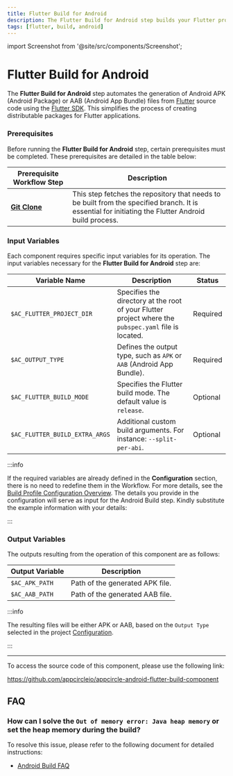 ```yaml
---
title: Flutter Build for Android
description: The Flutter Build for Android step builds your Flutter project with Flutter SDK.
tags: [flutter, build, android]
---
```


import Screenshot from '@site/src/components/Screenshot';

# Flutter Build for Android

The **Flutter Build for Android** step automates the generation of Android APK (Android Package) or AAB (Android App Bundle) files from [Flutter](https://flutter.dev) source code using the [Flutter SDK](https://docs.flutter.dev/tools/sdk). This simplifies the process of creating distributable packages for Flutter applications.

### Prerequisites

Before running the **Flutter Build for Android** step, certain prerequisites must be completed. These prerequisites are detailed in the table below:

| Prerequisite Workflow Step | Description                                                                                   |
| -------------------------- | --------------------------------------------------------------------------------------------- |
| [**Git Clone**](/workflows/common-workflow-steps/#git-clone) | This step fetches the repository that needs to be built from the specified branch. It is essential for initiating the Flutter Android build process. |

<Screenshot url='https://cdn.appcircle.io/docs/assets/flutter-workflow-components-build_1.png'/>

### Input Variables

Each component requires specific input variables for its operation. The input variables necessary for the **Flutter Build for Android** step are:

<Screenshot url='https://cdn.appcircle.io/docs/assets/flutter-workflow-components-build_2.png'/>

| Variable Name                 | Description                                                                                           | Status    |
|-------------------------------|-------------------------------------------------------------------------------------------------------|-----------|
| `$AC_FLUTTER_PROJECT_DIR`     | Specifies the directory at the root of your Flutter project where the `pubspec.yaml` file is located. | Required  |
| `$AC_OUTPUT_TYPE`             | Defines the output type, such as `APK` or `AAB` (Android App Bundle).                                 | Required  |
| `$AC_FLUTTER_BUILD_MODE`      | Specifies the Flutter build mode. The default value is `release`.                                    | Optional  |
| `$AC_FLUTTER_BUILD_EXTRA_ARGS`| Additional custom build arguments. For instance: `--split-per-abi`.                                   | Optional  |

:::info

If the required variables are already defined in the **Configuration** section, there is no need to redefine them in the Workflow. For more details, see the [Build Profile Configuration Overview](/build/build-process-management/build-profile-configuration). The details you provide in the configuration will serve as input for the Android Build step. Kindly substitute the example information with your details:

<Screenshot url='https://cdn.appcircle.io/docs/assets/flutter-workflow-components-build_3.png'/>

:::

### Output Variables

The outputs resulting from the operation of this component are as follows:

| Output Variable           | Description                     |
|---------------------------|---------------------------------|
| `$AC_APK_PATH`            | Path of the generated APK file. |        
| `$AC_AAB_PATH`            | Path of the generated AAB file. |

:::info

The resulting files will be either APK or AAB, based on the `Output Type` selected in the project [Configuration](/build/build-process-management/build-profile-configuration).

:::

---

To access the source code of this component, please use the following link:

https://github.com/appcircleio/appcircle-android-flutter-build-component

## FAQ

### How can I solve the `Out of memory error: Java heap memory` or set the heap memory during the build?

To resolve this issue, please refer to the following document for detailed instructions:

- [Android Build FAQ](/workflows/android-specific-workflow-steps/android-build#how-can-i-solve-the-out-of-memory-error-java-heap-memory-or-set-the-heap-memory-during-the-build)